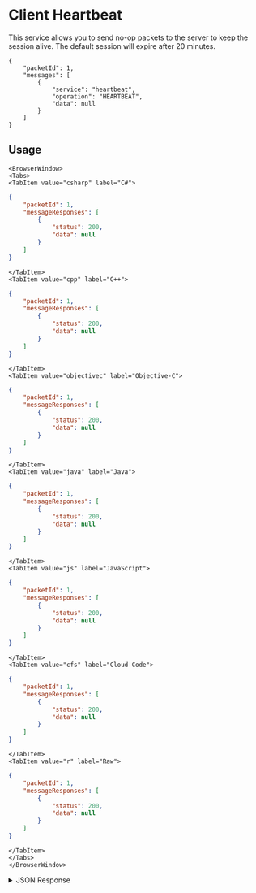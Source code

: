 # Client Heartbeat

This service allows you to send no-op packets to the server to keep the session alive. The default session will expire after 20 minutes.



```
{
    "packetId": 1,
    "messages": [
        {
            "service": "heartbeat",
            "operation": "HEARTBEAT",
            "data": null
        }
    ]
}
```

<PartialServop service_name="heartbeat" operation_name="HEARTBEAT" />

## Usage

```mdx-code-block
<BrowserWindow>
<Tabs>
<TabItem value="csharp" label="C#">
```

```json
{
    "packetId": 1,
    "messageResponses": [
        {
            "status": 200,
            "data": null            
        }
    ]
}
```

```mdx-code-block
</TabItem>
<TabItem value="cpp" label="C++">
```

```json
{
    "packetId": 1,
    "messageResponses": [
        {
            "status": 200,
            "data": null            
        }
    ]
}
```

```mdx-code-block
</TabItem>
<TabItem value="objectivec" label="Objective-C">
```

```json
{
    "packetId": 1,
    "messageResponses": [
        {
            "status": 200,
            "data": null            
        }
    ]
}
```

```mdx-code-block
</TabItem>
<TabItem value="java" label="Java">
```

```json
{
    "packetId": 1,
    "messageResponses": [
        {
            "status": 200,
            "data": null            
        }
    ]
}
```

```mdx-code-block
</TabItem>
<TabItem value="js" label="JavaScript">
```

```json
{
    "packetId": 1,
    "messageResponses": [
        {
            "status": 200,
            "data": null            
        }
    ]
}
```

```mdx-code-block
</TabItem>
<TabItem value="cfs" label="Cloud Code">
```

```json
{
    "packetId": 1,
    "messageResponses": [
        {
            "status": 200,
            "data": null            
        }
    ]
}
```

```mdx-code-block
</TabItem>
<TabItem value="r" label="Raw">
```

```json
{
    "packetId": 1,
    "messageResponses": [
        {
            "status": 200,
            "data": null            
        }
    ]
}
```

```mdx-code-block
</TabItem>
</Tabs>
</BrowserWindow>
```

<details>
<summary>JSON Response</summary>

```json
{
    "packetId": 1,
    "messageResponses": [
        {
            "status": 200,
            "data": null            
        }
    ]
}
```
</details>

